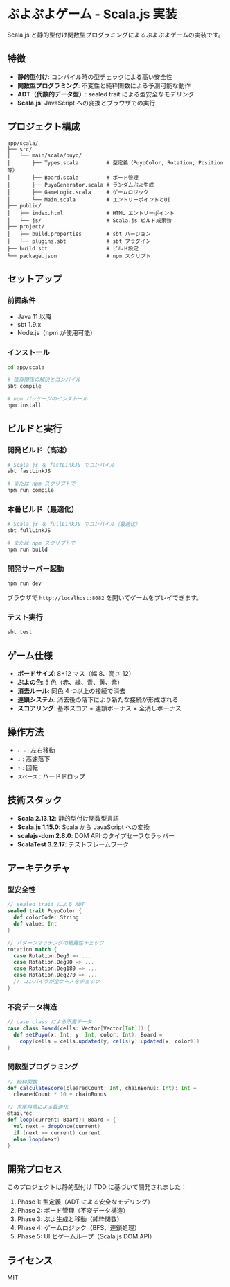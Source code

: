 # ぷよぷよゲーム - Scala.js 実装

Scala.js と静的型付け関数型プログラミングによるぷよぷよゲームの実装です。

## 特徴

- **静的型付け**: コンパイル時の型チェックによる高い安全性
- **関数型プログラミング**: 不変性と純粋関数による予測可能な動作
- **ADT（代数的データ型）**: sealed trait による型安全なモデリング
- **Scala.js**: JavaScript への変換とブラウザでの実行

## プロジェクト構成

```
app/scala/
├── src/
│   └── main/scala/puyo/
│       ├── Types.scala         # 型定義（PuyoColor, Rotation, Position等）
│       ├── Board.scala         # ボード管理
│       ├── PuyoGenerator.scala # ランダムぷよ生成
│       ├── GameLogic.scala     # ゲームロジック
│       └── Main.scala          # エントリーポイントとUI
├── public/
│   ├── index.html              # HTML エントリーポイント
│   └── js/                     # Scala.js ビルド成果物
├── project/
│   ├── build.properties        # sbt バージョン
│   └── plugins.sbt             # sbt プラグイン
├── build.sbt                   # ビルド設定
└── package.json                # npm スクリプト
```

## セットアップ

### 前提条件

- Java 11 以降
- sbt 1.9.x
- Node.js（npm が使用可能）

### インストール

```bash
cd app/scala

# 依存関係の解決とコンパイル
sbt compile

# npm パッケージのインストール
npm install
```

## ビルドと実行

### 開発ビルド（高速）

```bash
# Scala.js を fastLinkJS でコンパイル
sbt fastLinkJS

# または npm スクリプトで
npm run compile
```

### 本番ビルド（最適化）

```bash
# Scala.js を fullLinkJS でコンパイル（最適化）
sbt fullLinkJS

# または npm スクリプトで
npm run build
```

### 開発サーバー起動

```bash
npm run dev
```

ブラウザで `http://localhost:8082` を開いてゲームをプレイできます。

### テスト実行

```bash
sbt test
```

## ゲーム仕様

- **ボードサイズ**: 8×12 マス（幅 8、高さ 12）
- **ぷよの色**: 5 色（赤、緑、青、黄、紫）
- **消去ルール**: 同色 4 つ以上の接続で消去
- **連鎖システム**: 消去後の落下により新たな接続が形成される
- **スコアリング**: 基本スコア + 連鎖ボーナス + 全消しボーナス

## 操作方法

- `←` `→` : 左右移動
- `↓` : 高速落下
- `↑` : 回転
- `スペース` : ハードドロップ

## 技術スタック

- **Scala 2.13.12**: 静的型付け関数型言語
- **Scala.js 1.15.0**: Scala から JavaScript への変換
- **scalajs-dom 2.8.0**: DOM API のタイプセーフなラッパー
- **ScalaTest 3.2.17**: テストフレームワーク

## アーキテクチャ

### 型安全性

```scala
// sealed trait による ADT
sealed trait PuyoColor {
  def colorCode: String
  def value: Int
}

// パターンマッチングの網羅性チェック
rotation match {
  case Rotation.Deg0 => ...
  case Rotation.Deg90 => ...
  case Rotation.Deg180 => ...
  case Rotation.Deg270 => ...
  // コンパイラが全ケースをチェック
}
```

### 不変データ構造

```scala
// case class による不変データ
case class Board(cells: Vector[Vector[Int]]) {
  def setPuyo(x: Int, y: Int, color: Int): Board =
    copy(cells = cells.updated(y, cells(y).updated(x, color)))
}
```

### 関数型プログラミング

```scala
// 純粋関数
def calculateScore(clearedCount: Int, chainBonus: Int): Int =
  clearedCount * 10 + chainBonus

// 末尾再帰による最適化
@tailrec
def loop(current: Board): Board = {
  val next = dropOnce(current)
  if (next == current) current
  else loop(next)
}
```

## 開発プロセス

このプロジェクトは静的型付け TDD に基づいて開発されました：

1. Phase 1: 型定義（ADT による安全なモデリング）
2. Phase 2: ボード管理（不変データ構造）
3. Phase 3: ぷよ生成と移動（純粋関数）
4. Phase 4: ゲームロジック（BFS、連鎖処理）
5. Phase 5: UI とゲームループ（Scala.js DOM API）

## ライセンス

MIT
